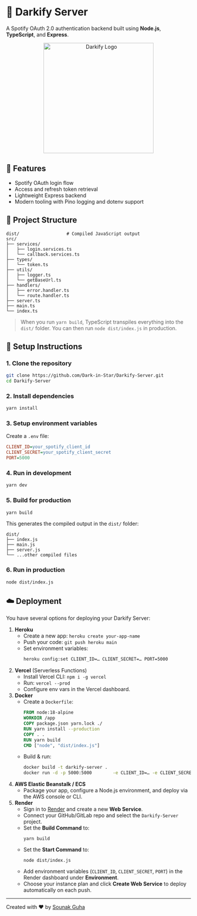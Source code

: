# 🎵 Darkify Server

A Spotify OAuth 2.0 authentication backend built using **Node.js**, **TypeScript**, and **Express**.

<p align="center">
  <img src="/logo.png" alt="Darkify Logo" width="300" />
</p>

## 🚀 Features

- Spotify OAuth login flow  
- Access and refresh token retrieval  
- Lightweight Express backend  
- Modern tooling with Pino logging and dotenv support  

## 🧾 Project Structure

```
dist/                  # Compiled JavaScript output
src/
├── services/
│   ├── login.services.ts
│   └── callback.services.ts
├── types/
│   └── token.ts
├── utils/
│   ├── logger.ts
│   └── getBaseUrl.ts
├── handlers/
│   ├── error.handler.ts
│   └── route.handler.ts
├── server.ts
├── main.ts
└── index.ts
```

> When you run `yarn build`, TypeScript transpiles everything into the `dist/` folder. You can then run `node dist/index.js` in production.

## 🔧 Setup Instructions

### 1. Clone the repository

```bash
git clone https://github.com/Dark-in-Star/Darkify-Server.git
cd Darkify-Server
```

### 2. Install dependencies

```bash
yarn install
```

### 3. Setup environment variables

Create a `.env` file:

```ini
CLIENT_ID=your_spotify_client_id
CLIENT_SECRET=your_spotify_client_secret
PORT=5000
```

### 4. Run in development

```bash
yarn dev
```

### 5. Build for production

```bash
yarn build
```

This generates the compiled output in the `dist/` folder:

```
dist/
├── index.js
├── main.js
├── server.js
└── ...other compiled files
```

### 6. Run in production

```bash
node dist/index.js
```

## ☁️ Deployment

You have several options for deploying your Darkify Server:

1. **Heroku**  
   - Create a new app: `heroku create your-app-name`  
   - Push your code: `git push heroku main`  
   - Set environment variables:  
     ```bash
     heroku config:set CLIENT_ID=… CLIENT_SECRET=… PORT=5000
     ```
2. **Vercel** (Serverless Functions)  
   - Install Vercel CLI: `npm i -g vercel`  
   - Run: `vercel --prod`  
   - Configure env vars in the Vercel dashboard.
3. **Docker**  
   - Create a `Dockerfile`:
     ```dockerfile
     FROM node:18-alpine
     WORKDIR /app
     COPY package.json yarn.lock ./
     RUN yarn install --production
     COPY . .
     RUN yarn build
     CMD ["node", "dist/index.js"]
     ```
   - Build & run:
     ```bash
     docker build -t darkify-server .
     docker run -d -p 5000:5000        -e CLIENT_ID=… -e CLIENT_SECRET=…        darkify-server
     ```
4. **AWS Elastic Beanstalk / ECS**  
   - Package your app, configure a Node.js environment, and deploy via the AWS console or CLI.
5. **Render**  
   - Sign in to [Render](https://render.com) and create a new **Web Service**.  
   - Connect your GitHub/GitLab repo and select the `Darkify-Server` project.  
   - Set the **Build Command** to:
     ```
     yarn build
     ```
   - Set the **Start Command** to:
     ```
     node dist/index.js
     ```
   - Add environment variables (`CLIENT_ID`, `CLIENT_SECRET`, `PORT`) in the Render dashboard under **Environment**.  
   - Choose your instance plan and click **Create Web Service** to deploy automatically on each push.
---

Created with ❤️ by [Sounak Guha](https://github.com/Dark-in-Star)
